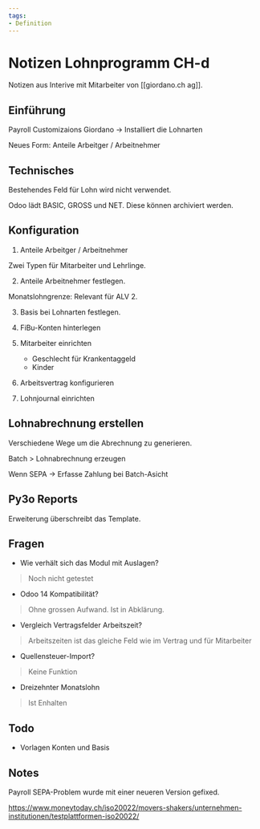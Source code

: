 ```yaml
---
tags:
- Definition
---
```

# Notizen Lohnprogramm CH-d

Notizen aus Interive mit Mitarbeiter von [[giordano.ch ag]].

## Einführung

Payroll Customizaions Giordano -> Installiert die Lohnarten

Neues Form: Anteile Arbeitger / Arbeitnehmer

## Technisches

Bestehendes Feld für Lohn wird nicht verwendet.

Odoo lädt BASIC, GROSS und NET. Diese können archiviert werden.

## Konfiguration

1. Anteile Arbeitger / Arbeitnehmer

Zwei Typen für Mitarbeiter und Lehrlinge.

2. Anteile Arbeitnehmer festlegen.

Monatslohngrenze: Relevant für ALV 2.

3. Basis bei Lohnarten festlegen.
4. FiBu-Konten hinterlegen
5. Mitarbeiter einrichten
	- Geschlecht für Krankentaggeld
	- Kinder

6. Arbeitsvertrag konfigurieren
7. Lohnjournal einrichten

## Lohnabrechnung erstellen

Verschiedene Wege um die Abrechnung zu generieren.

Batch > Lohnabrechnung erzeugen

Wenn SEPA -> Erfasse Zahlung bei Batch-Asicht

## Py3o Reports

Erweiterung überschreibt das Template.

## Fragen

- Wie verhält sich das Modul mit Auslagen?

> Noch nicht getestet

- Odoo 14 Kompatibilität?

> Ohne grossen Aufwand. Ist in Abklärung.

- Vergleich Vertragsfelder Arbeitszeit?

> Arbeitszeiten ist das gleiche Feld wie im Vertrag und für Mitarbeiter

- Quellensteuer-Import?

> Keine Funktion

- Dreizehnter Monatslohn

> Ist Enhalten

## Todo

- Vorlagen Konten und Basis

## Notes

Payroll SEPA-Problem wurde mit einer neueren Version gefixed.

https://www.moneytoday.ch/iso20022/movers-shakers/unternehmen-institutionen/testplattformen-iso20022/